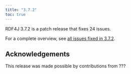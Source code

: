```yaml
---
title: "3.7.2"
toc: true
---
```

RDF4J 3.7.2 is a patch release that fixes 24 issues.

For a complete overview, see [all issues fixed in 3.7.2](https://github.com/eclipse/rdf4j/milestone/71?closed=1).

## Acknowledgements

This release was made possible by contributions from ???
